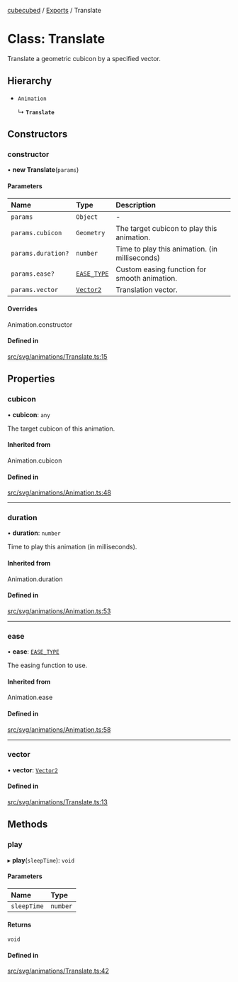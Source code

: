 [cubecubed](/reference/README.md) / [Exports](/reference/modules.md) / Translate

# Class: Translate

Translate a geometric cubicon by a specified vector.

## Hierarchy

- `Animation`

  ↳ **`Translate`**

## Constructors

### constructor

• **new Translate**(`params`)

#### Parameters

| Name | Type | Description |
| :------ | :------ | :------ |
| `params` | `Object` | - |
| `params.cubicon` | `Geometry` | The target cubicon to play this animation. |
| `params.duration?` | `number` | Time to play this animation. (in milliseconds) |
| `params.ease?` | [`EASE_TYPE`](/reference/types/EASE_TYPE.md) | Custom easing function for smooth animation. |
| `params.vector` | [`Vector2`](/reference/classes/Vector2.md) | Translation vector. |

#### Overrides

Animation.constructor

#### Defined in

[src/svg/animations/Translate.ts:15](https://github.com/imaphatduc/cubecubed/blob/1d9e38f/src/svg/animations/Translate.ts#L15)

## Properties

### cubicon

• **cubicon**: `any`

The target cubicon of this animation.

#### Inherited from

Animation.cubicon

#### Defined in

[src/svg/animations/Animation.ts:48](https://github.com/imaphatduc/cubecubed/blob/1d9e38f/src/svg/animations/Animation.ts#L48)

___

### duration

• **duration**: `number`

Time to play this animation (in milliseconds).

#### Inherited from

Animation.duration

#### Defined in

[src/svg/animations/Animation.ts:53](https://github.com/imaphatduc/cubecubed/blob/1d9e38f/src/svg/animations/Animation.ts#L53)

___

### ease

• **ease**: [`EASE_TYPE`](/reference/types/EASE_TYPE.md)

The easing function to use.

#### Inherited from

Animation.ease

#### Defined in

[src/svg/animations/Animation.ts:58](https://github.com/imaphatduc/cubecubed/blob/1d9e38f/src/svg/animations/Animation.ts#L58)

___

### vector

• **vector**: [`Vector2`](/reference/classes/Vector2.md)

#### Defined in

[src/svg/animations/Translate.ts:13](https://github.com/imaphatduc/cubecubed/blob/1d9e38f/src/svg/animations/Translate.ts#L13)

## Methods

### play

▸ **play**(`sleepTime`): `void`

#### Parameters

| Name | Type |
| :------ | :------ |
| `sleepTime` | `number` |

#### Returns

`void`

#### Defined in

[src/svg/animations/Translate.ts:42](https://github.com/imaphatduc/cubecubed/blob/1d9e38f/src/svg/animations/Translate.ts#L42)
